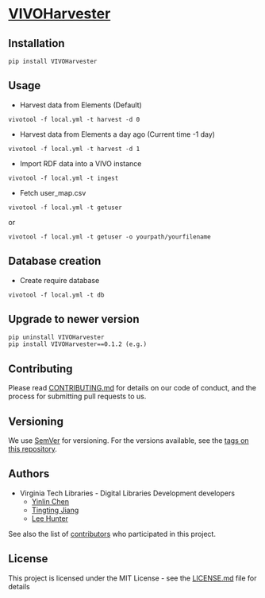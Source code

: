 # [VIVOHarvester](https://pypi.org/project/VIVOHarvester/)

## Installation
```
pip install VIVOHarvester
```

## Usage
* Harvest data from Elements (Default)
```
vivotool -f local.yml -t harvest -d 0
```

* Harvest data from Elements a day ago (Current time -1 day)
```
vivotool -f local.yml -t harvest -d 1
```

* Import RDF data into a VIVO instance
```
vivotool -f local.yml -t ingest
```

* Fetch user_map.csv
```
vivotool -f local.yml -t getuser
```
or
```
vivotool -f local.yml -t getuser -o yourpath/yourfilename
```

## Database creation
* Create require database
```
vivotool -f local.yml -t db
```

## Upgrade to newer version
```
pip uninstall VIVOHarvester
pip install VIVOHarvester==0.1.2 (e.g.)
```

## Contributing

Please read [CONTRIBUTING.md](CONTRIBUTING.md) for details on our code of conduct, and the process for submitting pull requests to us.

## Versioning

We use [SemVer](http://semver.org/) for versioning. For the versions available, see the [tags on this repository](https://github.com/VTUL/VTDLP/tags).

## Authors

* Virginia Tech Libraries - Digital Libraries Development developers
	* [Yinlin Chen](https://github.com/yinlinchen)
	* [Tingting Jiang](https://github.com/tingtingjh)
	* [Lee Hunter](https://github.com/whunter)

See also the list of [contributors](https://github.com/VTUL/VTDLP/contributors) who participated in this project.

## License

This project is licensed under the MIT License - see the [LICENSE.md](LICENSE.md) file for details
